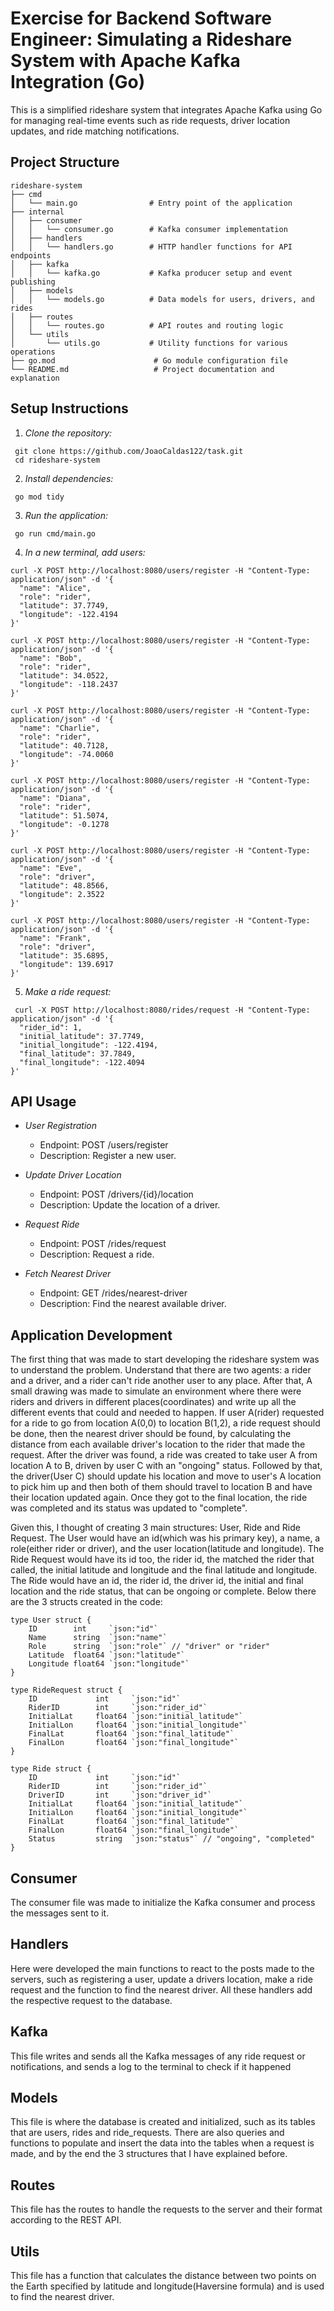 # Exercise for Backend Software Engineer: Simulating a Rideshare System with Apache Kafka Integration (Go)

This is a simplified rideshare system that integrates Apache Kafka using Go for managing real-time events such as ride requests, driver location updates, and ride matching notifications.

## Project Structure

```
rideshare-system
├── cmd
│   └── main.go                # Entry point of the application
├── internal
│   ├── consumer
│   │   └── consumer.go        # Kafka consumer implementation
│   ├── handlers
│   │   └── handlers.go        # HTTP handler functions for API endpoints
│   ├── kafka
│   │   └── kafka.go           # Kafka producer setup and event publishing
│   ├── models
│   │   └── models.go          # Data models for users, drivers, and rides
│   ├── routes
│   │   └── routes.go          # API routes and routing logic
│   └── utils
│       └── utils.go           # Utility functions for various operations
├── go.mod                      # Go module configuration file
└── README.md                   # Project documentation and explanation
```

## Setup Instructions

1. *Clone the repository:*
  ``` 
   git clone https://github.com/JoaoCaldas122/task.git
   cd rideshare-system
  ``` 

2. *Install dependencies:*
  ``` 
   go mod tidy
  ``` 

3. *Run the application:*
  ``` 
   go run cmd/main.go
  ``` 

4. *In a new terminal, add users:*
  ``` 
  curl -X POST http://localhost:8080/users/register -H "Content-Type: application/json" -d '{
    "name": "Alice",
    "role": "rider",
    "latitude": 37.7749,
    "longitude": -122.4194
  }'

  curl -X POST http://localhost:8080/users/register -H "Content-Type: application/json" -d '{
    "name": "Bob",
    "role": "rider",
    "latitude": 34.0522,
    "longitude": -118.2437
  }'

  curl -X POST http://localhost:8080/users/register -H "Content-Type: application/json" -d '{
    "name": "Charlie",
    "role": "rider",
    "latitude": 40.7128,
    "longitude": -74.0060
  }'

  curl -X POST http://localhost:8080/users/register -H "Content-Type: application/json" -d '{
    "name": "Diana",
    "role": "rider",
    "latitude": 51.5074,
    "longitude": -0.1278
  }'

  curl -X POST http://localhost:8080/users/register -H "Content-Type: application/json" -d '{
    "name": "Eve",
    "role": "driver",
    "latitude": 48.8566,
    "longitude": 2.3522
  }'

  curl -X POST http://localhost:8080/users/register -H "Content-Type: application/json" -d '{
    "name": "Frank",
    "role": "driver",
    "latitude": 35.6895,
    "longitude": 139.6917
  }'
  ```

5. *Make a ride request:*
  ``` 
   curl -X POST http://localhost:8080/rides/request -H "Content-Type: application/json" -d '{
    "rider_id": 1,
    "initial_latitude": 37.7749,
    "initial_longitude": -122.4194,
    "final_latitude": 37.7849,
    "final_longitude": -122.4094
  }'
  ```

## API Usage

- *User Registration*
  - Endpoint: POST /users/register
  - Description: Register a new user.

- *Update Driver Location*
  - Endpoint: POST /drivers/{id}/location
  - Description: Update the location of a driver.

- *Request Ride*
  - Endpoint: POST /rides/request
  - Description: Request a ride.

- *Fetch Nearest Driver*
  - Endpoint: GET /rides/nearest-driver
  - Description: Find the nearest available driver.

## Application Development

The first thing that was made to start developing the rideshare system was to understand the problem. Understand that there are two agents: a rider and a driver, and a rider can't ride another user to any place. After that, A small drawing was made to simulate an environment where there were riders and drivers in different places(coordinates) and write up all the different events that could and needed to happen. If user A(rider) requested for a ride to go from location A(0,0) to location B(1,2), a ride request should be done, then the nearest driver should be found, by calculating the distance from each available driver's location to the rider that made the request. After the driver was found, a ride was created to take user A from location A to B, driven by user C with an "ongoing" status. Followed by that, the driver(User C) should update his location and move to user's A location to pick him up and then both of them should travel to location B and have their location updated again. Once they got to the final location, the ride was completed and its status was updated to "complete".

Given this, I thought of creating 3 main structures: User, Ride and Ride Request. The User would have an id(which was his primary key), a name, a role(either rider or driver), and the user location(latitude and longitude). The Ride Request would have its id too, the rider id, the matched the rider that called, the initial latitude and longitude and the final latitude and longitude. The Ride would have an id, the rider id, the driver id, the initial and final location and the ride status, that can be ongoing or complete.
Below there are the 3 structs created in the code:

```
type User struct {
    ID        int     `json:"id"`
    Name      string  `json:"name"`
    Role      string  `json:"role"` // "driver" or "rider"
    Latitude  float64 `json:"latitude"`
    Longitude float64 `json:"longitude"`
}

type RideRequest struct {
    ID             int     `json:"id"`
    RiderID        int     `json:"rider_id"`
    InitialLat     float64 `json:"initial_latitude"`
    InitialLon     float64 `json:"initial_longitude"`
    FinalLat       float64 `json:"final_latitude"`
    FinalLon       float64 `json:"final_longitude"`
}

type Ride struct {
    ID             int     `json:"id"`
    RiderID        int     `json:"rider_id"`
    DriverID       int     `json:"driver_id"`
    InitialLat     float64 `json:"initial_latitude"`
    InitialLon     float64 `json:"initial_longitude"`
    FinalLat       float64 `json:"final_latitude"`
    FinalLon       float64 `json:"final_longitude"`
    Status         string  `json:"status"` // "ongoing", "completed"
}
```

## Consumer

The consumer file was made to initialize the Kafka consumer and process the messages sent to it.

## Handlers

Here were developed the main functions to react to the posts made to the servers, such as registering a user, update a drivers location, make a ride request and the function to find the nearest driver. All these handlers add the respective request to the database.

## Kafka

This file writes and sends all the Kafka messages of any ride request or notifications, and sends a log to the terminal to check if it happened

## Models 

This file is where the database is created and initialized, such as its tables that are users, rides and ride_requests. There are also queries and functions to populate and insert the data into the tables when a request is made, and by the end the 3 structures that I have explained before.

## Routes

This file has the routes to handle the requests to the server and their format according to the REST API.

## Utils 

This file has a function that calculates the distance between two points on the Earth specified by latitude and longitude(Haversine formula) and is used to find the nearest driver.